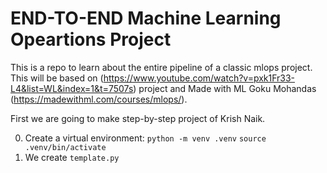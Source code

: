 # END-TO-END Machine Learning Opeartions Project

This is a repo to learn about the entire pipeline of a classic mlops project. This will be based on (https://www.youtube.com/watch?v=pxk1Fr33-L4&list=WL&index=1&t=7507s) project and Made with ML Goku Mohandas (https://madewithml.com/courses/mlops/).

First we are going to make step-by-step project of Krish Naik.

0. Create a virtual environment: 
    `python -m venv .venv`
    `source .venv/bin/activate`
1. We create `template.py`